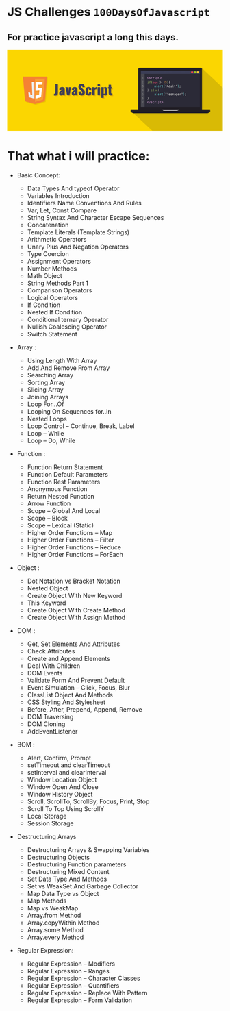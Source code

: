 # JS Challenges `100DaysOfJavascript`

## For practice javascript a long this days.

![javascript](js.png)

# That what i will practice:

* Basic Concept:
  * Data Types And typeof Operator
  * Variables Introduction
  * Identifiers Name Conventions And Rules
  * Var, Let, Const Compare
  * String Syntax And Character Escape Sequences
  * Concatenation
  * Template Literals (Template Strings)
  * Arithmetic Operators
  * Unary Plus And Negation Operators
  * Type Coercion
  * Assignment Operators
  * Number Methods
  * Math Object
  * String Methods Part 1
  * Comparison Operators
  * Logical Operators
  * If Condition
  * Nested If Condition
  * Conditional ternary Operator
  * Nullish Coalescing Operator
  * Switch Statement

* Array : 
  * Using Length With Array
  * Add And Remove From Array
  * Searching Array
  * Sorting Array
  * Slicing Array
  * Joining Arrays
  * Loop For...Of
  * Looping On Sequences for..in
  * Nested Loops 
  * Loop Control – Continue, Break, Label
  * Loop – While
  * Loop – Do, While

* Function :
  * Function Return Statement 
  * Function Default Parameters
  * Function Rest Parameters
  * Anonymous Function 
  * Return Nested Function
  * Arrow Function
  * Scope – Global And Local
  * Scope – Block
  * Scope – Lexical (Static)
  * Higher Order Functions – Map
  * Higher Order Functions – Filter
  * Higher Order Functions – Reduce
  * Higher Order Functions – ForEach

* Object :
  * Dot Notation vs Bracket Notation
  * Nested Object
  * Create Object With New Keyword
  * This Keyword
  * Create Object With Create Method
  * Create Object With Assign Method

* DOM :
  * Get, Set Elements And Attributes
  * Check Attributes 
  * Create and Append Elements
  * Deal With Children
  * DOM Events
  * Validate Form And Prevent Default
  * Event Simulation – Click, Focus, Blur
  * ClassList Object And Methods
  * CSS Styling And Stylesheet
  * Before, After, Prepend, Append, Remove
  * DOM Traversing
  * DOM Cloning
  * AddEventListener

* BOM :
  * Alert, Confirm, Prompt
  * setTimeout and clearTimeout
  * setInterval and clearInterval
  * Window Location Object
  * Window Open And Close
  * Window History Object
  * Scroll, ScrollTo, ScrollBy, Focus, Print, Stop
  * Scroll To Top Using ScrollY
  * Local Storage
  * Session Storage

* Destructuring Arrays
  * Destructuring Arrays & Swapping Variables
  * Destructuring Objects 
  * Destructuring Function parameters
  * Destructuring Mixed Content
  * Set Data Type And Methods
  * Set vs WeakSet And Garbage Collector
  * Map Data Type vs Object
  * Map Methods
  * Map vs WeakMap
  * Array.from Method
  * Array.copyWithin Method
  * Array.some Method
  * Array.every Method

* Regular Expression:
  * Regular Expression – Modifiers
  * Regular Expression – Ranges
  * Regular Expression – Character Classes 
  * Regular Expression – Quantifiers
  * Regular Expression – Replace With Pattern
  * Regular Expression – Form Validation
